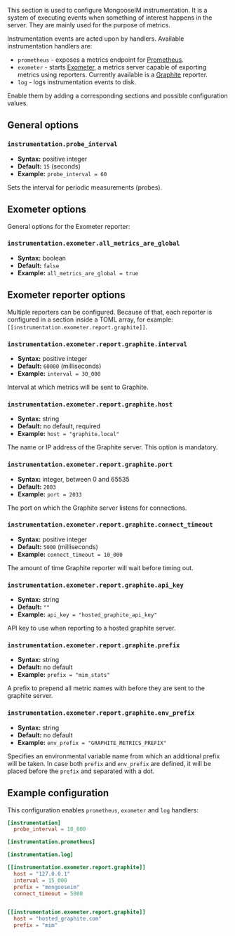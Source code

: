 This section is used to configure MongooseIM instrumentation.
It is a system of executing events when something of interest happens in the server.
They are mainly used for the purpose of metrics.

Instrumentation events are acted upon by handlers. Available instrumentation handlers are:

* `prometheus` - exposes a metrics endpoint for [Prometheus](https://prometheus.io/).
* `exometer` - starts [Exometer](https://github.com/esl/exometer_core), a metrics server capable of exporting metrics using reporters. Currently available is a [Graphite](https://graphiteapp.org/) reporter.
* `log` - logs instrumentation events to disk.

Enable them by adding a corresponding sections and possible configuration values.

## General options

### `instrumentation.probe_interval`
* **Syntax:** positive integer
* **Default:** `15` (seconds)
* **Example:** `probe_interval = 60`

Sets the interval for periodic measurements (probes).

## Exometer options

General options for the Exometer reporter:

### `instrumentation.exometer.all_metrics_are_global`
* **Syntax:** boolean
* **Default:** `false`
* **Example:** `all_metrics_are_global = true`

## Exometer reporter options

Multiple reporters can be configured.
Because of that, each reporter is configured in a section inside a TOML array, for example: `[[instrumentation.exometer.report.graphite]]`.

### `instrumentation.exometer.report.graphite.interval`
* **Syntax:** positive integer
* **Default:** `60000` (milliseconds)
* **Example:** `interval = 30_000`

Interval at which metrics will be sent to Graphite.

### `instrumentation.exometer.report.graphite.host`
* **Syntax:** string
* **Default:** no default, required
* **Example:** `host = "graphite.local"`

The name or IP address of the Graphite server.
This option is mandatory.

### `instrumentation.exometer.report.graphite.port`
* **Syntax:** integer, between 0 and 65535
* **Default:** `2003`
* **Example:** `port = 2033`

The port on which the Graphite server listens for connections.

### `instrumentation.exometer.report.graphite.connect_timeout`
* **Syntax:** positive integer
* **Default:** `5000` (milliseconds)
* **Example:** `connect_timeout = 10_000`

The amount of time Graphite reporter will wait before timing out.

### `instrumentation.exometer.report.graphite.api_key`
* **Syntax:** string
* **Default:** `""`
* **Example:** `api_key = "hosted_graphite_api_key"`

API key to use when reporting to a hosted graphite server.

### `instrumentation.exometer.report.graphite.prefix`
* **Syntax:** string
* **Default:** no default
* **Example:** `prefix = "mim_stats"`

A prefix to prepend all metric names with before they are sent to the graphite server.

### `instrumentation.exometer.report.graphite.env_prefix`
* **Syntax:** string
* **Default:** no default
* **Example:** `env_prefix = "GRAPHITE_METRICS_PREFIX"`

Specifies an environmental variable name from which an additional prefix will be taken.
In case both `prefix` and `env_prefix` are defined, it will be placed before the `prefix` and separated with a dot.

## Example configuration

This configuration enables `prometheus`, `exometer` and `log` handlers:
```toml
[instrumentation]
  probe_interval = 10_000

[instrumentation.prometheus]

[instrumentation.log]

[[instrumentation.exometer.report.graphite]]
  host = "127.0.0.1"
  interval = 15_000
  prefix = "mongooseim"
  connect_timeout = 5000


[[instrumentation.exometer.report.graphite]]
  host = "hosted_graphite.com"
  prefix = "mim"
```

